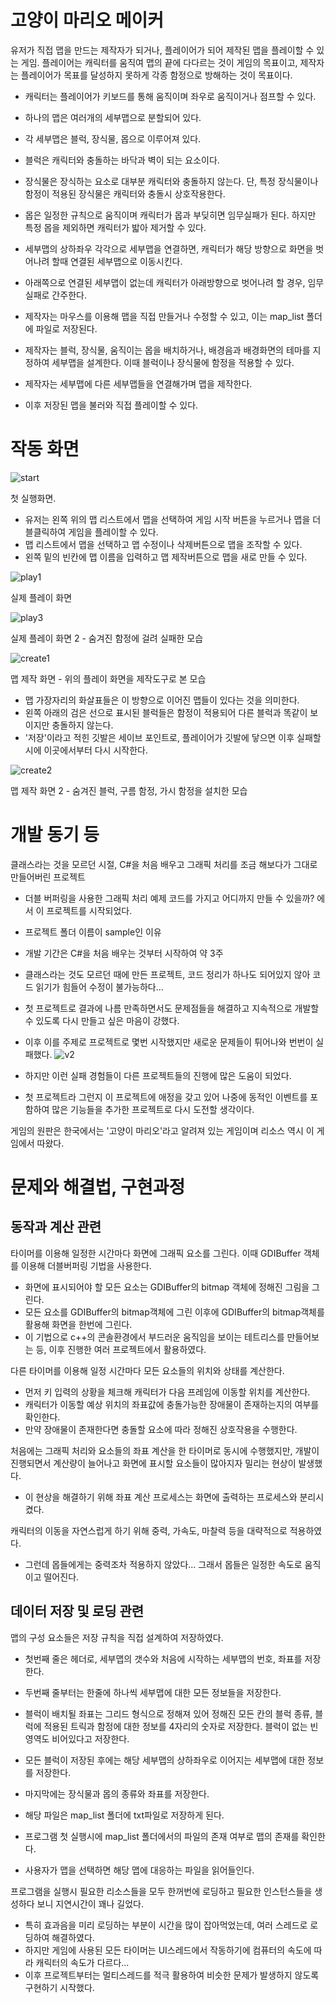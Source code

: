 # 고양이 마리오 메이커

유저가 직접 맵을 만드는 제작자가 되거나, 플레이어가 되어 제작된 맵을 플레이할 수 있는 게임. 
플레이어는 캐릭터를 움직여 맵의 끝에 다다르는 것이 게임의 목표이고, 제작자는 플레이어가 목표를 달성하지 못하게 각종 함정으로 방해하는 것이 목표이다.

- 캐릭터는 플레이어가 키보드를 통해 움직이며 좌우로 움직이거나 점프할 수 있다.

- 하나의 맵은 여러개의 세부맵으로 분할되어 있다.
- 각 세부맵은 블럭, 장식물, 몹으로 이루어져 있다. 
- 블럭은 캐릭터와 충돌하는 바닥과 벽이 되는 요소이다.
- 장식물은 장식하는 요소로 대부분 캐릭터와 충돌하지 않는다. 단, 특정 장식물이나 함정이 적용된 장식물은 캐릭터와 충돌시 상호작용한다.
- 몹은 일정한 규칙으로 움직이며 캐릭터가 몹과 부딪히면 임무실패가 된다. 하지만 특정 몹을 제외하면 캐릭터가 밟아 제거할 수 있다.
- 세부맵의 상하좌우 각각으로 세부맵을 연결하면, 캐릭터가 해당 방향으로 화면을 벗어나려 할때 연결된 세부맵으로 이동시킨다.
- 아래쪽으로 연결된 세부맵이 없는데 캐릭터가 아래방향으로 벗어나려 할 경우, 임무실패로 간주한다.

- 제작자는 마우스를 이용해 맵을 직접 만들거나 수정할 수 있고, 이는 map_list 폴더에 파일로 저장된다.
- 제작자는 블럭, 장식물, 움직이는 몹을 배치하거나, 배경음과 배경화면의 테마를 지정하여 세부맵을 설계한다. 이때 블럭이나 장식물에 함정을 적용할 수 있다.
- 제작자는 세부맵에 다른 세부맵들을 연결해가며 맵을 제작한다.
- 이후 저장된 맵을 불러와 직접 플레이할 수 있다.


작동 화면
===================
![start](./sample_images/start.JPG)

첫 실행화면. 
- 유저는 왼쪽 위의 맵 리스트에서 맵을 선택하여 게임 시작 버튼을 누르거나 맵을 더블클릭하여 게임을 플레이할 수 있다.
- 맵 리스트에서 맵을 선택하고 맵 수정이나 삭제버튼으로 맵을 조작할 수 있다.
- 왼쪽 밑의 빈칸에 맵 이름을 입력하고 맵 제작버튼으로 맵을 새로 만들 수 있다.

![play1](./sample_images/playing1.JPG)

실제 플레이 화면

![play3](./sample_images/playing3.png)

실제 플레이 화면 2 - 숨겨진 함정에 걸려 실패한 모습

![create1](./sample_images/create_map3.JPG)

맵 제작 화면 - 위의 플레이 화면을 제작도구로 본 모습
- 맵 가장자리의 화살표들은 이 방향으로 이어진 맵들이 있다는 것을 의미한다.
- 왼쪽 아래의 검은 선으로 표시된 블럭들은 함정이 적용되어 다른 블럭과 똑같이 보이지만 충돌하지 않는다.
- '저장'이라고 적힌 깃발은 세이브 포인트로, 플레이어가 깃발에 닿으면 이후 실패할 시에 이곳에서부터 다시 시작한다.

![create2](./sample_images/create_map4.JPG)

맵 제작 화면 2 - 숨겨진 블럭, 구름 함정, 가시 함정을 설치한 모습


개발 동기 등
==================

클래스라는 것을 모르던 시절, C#을 처음 배우고 그래픽 처리를 조금 해보다가 그대로 만들어버린 프로젝트
- 더블 버퍼링을 사용한 그래픽 처리 예제 코드를 가지고 어디까지 만들 수 있을까? 에서 이 프로젝트를 시작되었다.
- 프로젝트 폴더 이름이 sample인 이유
- 개발 기간은 C#을 처음 배우는 것부터 시작하여 약 3주
- 클래스라는 것도 모르던 때에 만든 프로젝트, 코드 정리가 하나도 되어있지 않아 코드 읽기가 힘들어 수정이 불가능하다...
- 첫 프로젝트로 결과에 나름 만족하면서도 문제점들을 해결하고 지속적으로 개발할수 있도록 다시 만들고 싶은 마음이 강했다.
- 이후 이를 주제로 프로젝트로 몇번 시작했지만 새로운 문제들이 튀어나와 번번이 실패했다.
![v2](./sample_images/v2_sample.JPG)

- 하지만 이런 실패 경험들이 다른 프로젝트들의 진행에 많은 도움이 되었다.
- 첫 프로젝트라 그런지 이 프로젝트에 애정을 갖고 있어 나중에 동적인 이벤트를 포함하여 많은 기능들을 추가한 프로젝트로 다시 도전할 생각이다.

게임의 원판은 한국에서는 '고양이 마리오'라고 알려져 있는 게임이며 리소스 역시 이 게임에서 따왔다.


문제와 해결법, 구현과정
====================

동작과 계산 관련
-----------------
타이머를 이용해 일정한 시간마다 화면에 그래픽 요소를 그린다. 이때 GDIBuffer 객체를 이용해 더블버퍼링 기법을 사용한다.
- 화면에 표시되어야 할 모든 요소는 GDIBuffer의 bitmap 객체에 정해진 그림을 그린다.
- 모든 요소를 GDIBuffer의 bitmap객체에 그린 이후에 GDIBuffer의 bitmap객체를 활용해 화면을 한번에 그린다.
- 이 기법으로 c++의 콘솔환경에서 부드러운 움직임을 보이는 테트리스를 만들어보는 등, 이후 진행한 여러 프로젝트에서 활용하였다.

다른 타이머를 이용해 일정 시간마다 모든 요소들의 위치와 상태를 계산한다.
- 먼저 키 입력의 상황을 체크해 캐릭터가 다음 프레임에 이동할 위치를 계산한다.
- 캐릭터가 이동할 예상 위치의 좌표값에 충돌가능한 장애물이 존재하는지의 여부를 확인한다.
- 만약 장애물이 존재한다면 충돌할 요소에 따라 정해진 상호작용을 수행한다.

처음에는 그래픽 처리와 요소들의 좌표 계산을 한 타이머로 동시에 수행했지만, 개발이 진행되면서 계산량이 늘어나고 화면에 표시할 요소들이 많아지자 밀리는 현상이 발생했다.
- 이 현상을 해결하기 위해 좌표 계산 프로세스는 화면에 출력하는 프로세스와 분리시켰다.

캐릭터의 이동을 자연스럽게 하기 위해 중력, 가속도, 마찰력 등을 대략적으로 적용하였다.
- 그런데 몹들에게는 중력조차 적용하지 않았다... 그래서 몹들은 일정한 속도로 움직이고 떨어진다.

데이터 저장 및 로딩 관련
--------------------
맵의 구성 요소들은 저장 규칙을 직접 설계하여 저장하였다.
- 첫번째 줄은 헤더로, 세부맵의 갯수와 처음에 시작하는 세부맵의 번호, 좌표를 저장한다.
- 두번째 줄부터는 한줄에 하나씩 세부맵에 대한 모든 정보들을 저장한다.
- 블럭이 배치될 좌표는 그리드 형식으로 정해져 있어 정해진 모든 칸의 블럭 종류, 블럭에 적용된 트릭과 함정에 대한 정보를 4자리의 숫자로 저장한다. 블럭이 없는 빈 영역도 비어있다고 저장한다.
- 모든 블럭이 저장된 후에는 해당 세부맵의 상하좌우로 이어지는 세부맵에 대한 정보를 저장한다.
- 마지막에는 장식물과 몹의 종류와 좌표를 저장한다.
- 해당 파일은 map_list 폴더에 txt파일로 저장하게 된다.

- 프로그램 첫 실행시에 map_list 폴더에서의 파일의 존재 여부로 맵의 존재를 확인한다.
- 사용자가 맵을 선택하면 해당 맵에 대응하는 파일을 읽어들인다.

프로그램을 실행시 필요한 리소스들을 모두 한꺼번에 로딩하고 필요한 인스턴스들을 생성하다 보니 지연시간이 꽤나 길었다.
- 특히 효과음을 미리 로딩하는 부분이 시간을 많이 잡아먹었는데, 여러 스레드로 로딩하여 해결하였다.
- 하지만 게임에 사용된 모든 타이머는 UI스레드에서 작동하기에 컴퓨터의 속도에 따라 캐릭터의 속도가 다르다...
- 이후 프로젝트부터는 멀티스레드를 적극 활용하여 비슷한 문제가 발생하지 않도록 구현하기 시작했다.
